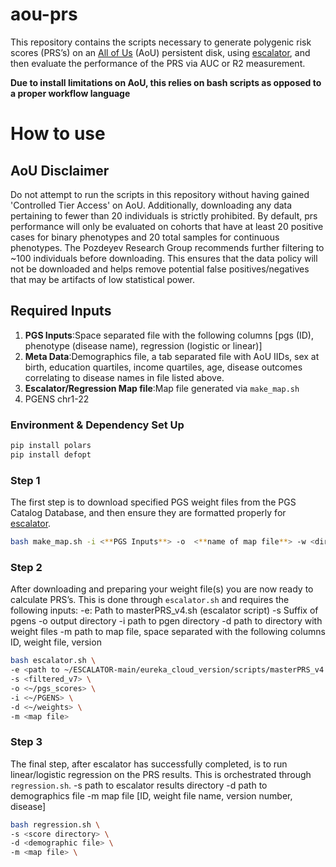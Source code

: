 # aou-prs
This repository contains the scripts necessary to generate polygenic risk scores (PRS’s) on an [All of Us](https://www.researchallofus.org/) (AoU) persistent disk, using [escalator](https://github.com/menglin44/ESCALATOR), and then evaluate the performance of the PRS via AUC or R2 measurement. 

**Due to install limitations on AoU, this relies on bash scripts as opposed to a proper workflow language**

# How to use
## AoU Disclaimer
Do not attempt to run the scripts in this repository without having gained 'Controlled Tier Access' on AoU. Additionally, downloading any data pertaining to fewer than 20 individuals is strictly prohibited. By default, prs performance will only be evaluated on cohorts that have at least 20 positive cases for binary phenotypes and 20 total samples for continuous phenotypes. The Pozdeyev Research Group recommends further filtering to ~100 individuals before downloading. This ensures that the data policy will not be downloaded and helps remove potential false positives/negatives that may be artifacts of low statistical power. 

## Required Inputs
1)	**PGS Inputs**:Space separated file with the following columns [pgs (ID), phenotype (disease name), regression (logistic or linear)]
2)	**Meta Data**:Demographics file, a tab separated file with AoU IIDs, sex at birth, education quartiles, income quartiles, age, disease outcomes correlating to disease names in file listed above. 
3)	**Escalator/Regression Map file**:Map file generated via `make_map.sh`
4)	PGENS chr1-22

### Environment & Dependency Set Up
```bash
pip install polars
pip install defopt
```
### Step 1
The first step is to download specified PGS weight files from the PGS Catalog Database, and then ensure they are formatted properly for [escalator](https://github.com/menglin44/ESCALATOR). 
```bash
bash make_map.sh -i <**PGS Inputs**> -o  <**name of map file**> -w <directory to store weight files in> 
```
### Step 2
After downloading and preparing your weight file(s) you are now ready to calculate PRS’s. This is done through `escalator.sh` and requires the following inputs:
-e: Path to masterPRS_v4.sh (escalator script)
-s Suffix of pgens
-o output directory 
-i path to pgen directory
-d path to directory with weight files
-m path to map file, space separated with the following columns ID, weight file, version

```bash
bash escalator.sh \
-e <path to ~/ESCALATOR-main/eureka_cloud_version/scripts/masterPRS_v4.sh> \
-s <filtered_v7> \
-o <~/pgs_scores> \
-i <~/PGENS> \
-d <~/weights> \
-m <map file>
```
### Step 3
The final step, after escalator has successfully completed, is to run linear/logistic regression on the PRS results. This is orchestrated through `regression.sh`. 
-s path to escalator results directory
-d path to demographics file
-m map file [ID, weight file name, version number, disease]
```bash
bash regression.sh \
-s <score directory> \
-d <demographic file> \
-m <map file> \
```